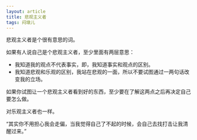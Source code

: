 ```yaml
---
layout: article
title: 悲观主义者
tags: 闷墩儿
---
```


悲观主义者是个很有意思的词。

如果有人说自己是个悲观主义者，至少里面有两层意思：

- 我知道我的观点不代表事实，即，我知道事实和观点的区别。
- 我知道悲观和乐观的区别，我站在悲观的一面，所以不要试图通过一两句话改变我的立场。

如果你试图让一个悲观主义者看到好的东西，至少要在了解这两点之后再决定自己要怎么做。

对乐观主义者也一样。

“其实你不用担心我会走偏，当我觉得自己了不起的时候，会自己去找打击让我清醒过来。”